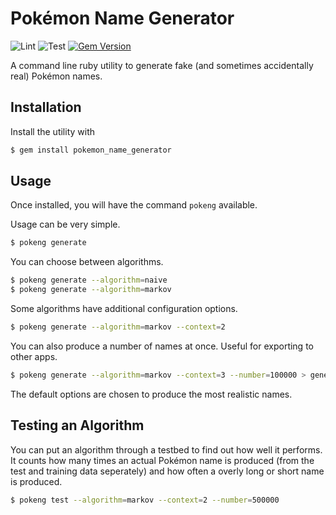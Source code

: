 # Pokémon Name Generator

![Lint](https://github.com/tony-rowan/pokemon-name-generator/actions/workflows/lint.yml/badge.svg)
![Test](https://github.com/tony-rowan/pokemon-name-generator/actions/workflows/test.yml/badge.svg)
[![Gem Version](https://badge.fury.io/rb/pokemon_name_generator.svg)](https://badge.fury.io/rb/pokemon_name_generator)

A command line ruby utility to generate fake (and sometimes accidentally real)
Pokémon names.

## Installation

Install the utility with

```bash
$ gem install pokemon_name_generator
```

## Usage

Once installed, you will have the command `pokeng` available.

Usage can be very simple.

```bash
$ pokeng generate
```

You can choose between algorithms.

```bash
$ pokeng generate --algorithm=naive
$ pokeng generate --algorithm=markov
```

Some algorithms have additional configuration options.

```bash
$ pokeng generate --algorithm=markov --context=2
```

You can also produce a number of names at once.
Useful for exporting to other apps.

```bash
$ pokeng generate --algorithm=markov --context=3 --number=100000 > generated_names.txt
```

The default options are chosen to produce the most realistic names.

## Testing an Algorithm

You can put an algorithm through a testbed to find out how well it performs.
It counts how many times an actual Pokémon name is produced (from the test and
training data seperately) and how often a overly long or short name is produced.

```bash
$ pokeng test --algorithm=markov --context=2 --number=500000
```
